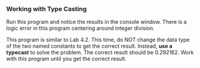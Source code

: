 ### Working with Type Casting
Run this program and notice the results in the console window. There is a logic error in this program centering around integer division.

This program is similar to Lab 4.2. This time, do NOT change the data type of the two named constants to get the correct result. Instead, **use a typecast** to solve the problem. The correct result should be 0.292162. Work with this program until you get the correct result. 